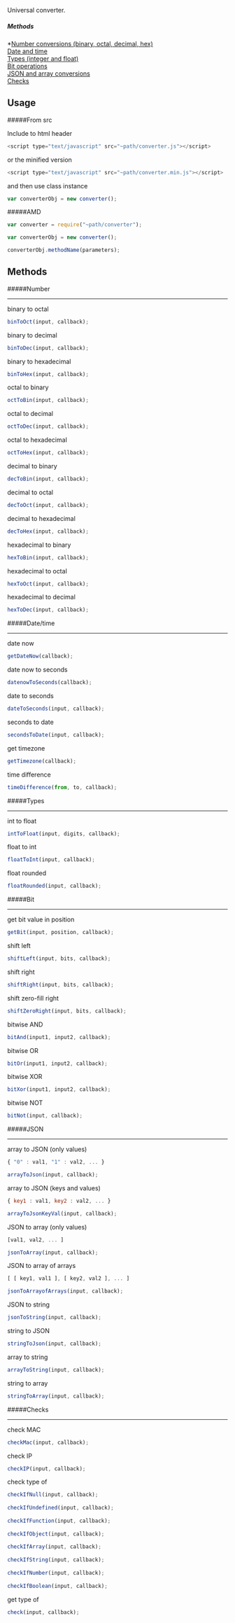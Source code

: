Universal converter.

##### Methods
*<a href="#number">Number conversions (binary, octal, decimal, hex)</a>
<br>
<a href="#date">Date and time</a>
<br>
<a href="#types">Types (integer and float)</a>
<br>
<a href="#bit">Bit operations</a>
<br>
<a href="#json">JSON and array conversions</a>
<br>
<a href="#checks">Checks</a>

## Usage

#####From src

Include to html header
    
```javascript
<script type="text/javascript" src="~path/converter.js"></script>
```
    
or the minified version
    
```javascript
<script type="text/javascript" src="~path/converter.min.js"></script>
```

and then use class instance
    
```javascript
var converterObj = new converter();
```
    
#####AMD

```javascript
var converter = require("~path/converter");

var converterObj = new converter();

converterObj.methodName(parameters);
```

## Methods

<a href="#number"></a>
#####Number
___

binary to octal

```javascript
binToOct(input, callback);
```

binary to decimal

```javascript
binToDec(input, callback);
```

binary to hexadecimal

```javascript
binToHex(input, callback);
```

octal to binary

```javascript
octToBin(input, callback);
```

octal to decimal

```javascript
octToDec(input, callback);
```

octal to hexadecimal

```javascript
octToHex(input, callback);
```

decimal to binary

```javascript
decToBin(input, callback);
```

decimal to octal

```javascript
decToOct(input, callback);
```

decimal to hexadecimal

```javascript
decToHex(input, callback);
```

hexadecimal to binary

```javascript
hexToBin(input, callback);
```

hexadecimal to octal

```javascript
hexToOct(input, callback);
```

hexadecimal to decimal

```javascript
hexToDec(input, callback);
```

<a href="#date"></a>
#####Date/time
___

date now

```javascript
getDateNow(callback);
```

date now to seconds

```javascript
datenowToSeconds(callback);
```

date to seconds

```javascript
dateToSeconds(input, callback);
```

seconds to date

```javascript
secondsToDate(input, callback);
```

get timezone

```javascript
getTimezone(callback);
```

time difference

```javascript
timeDifference(from, to, callback);
```

<a href="#types"></a>
#####Types
___

int to float

```javascript
intToFloat(input, digits, callback);
```

float to int

```javascript
floatToInt(input, callback);
```

float rounded

```javascript
floatRounded(input, callback);
```

<a href="#bit"></a>
#####Bit
___

get bit value in position

```javascript
getBit(input, position, callback);
```

shift left

```javascript
shiftLeft(input, bits, callback);
```

shift right

```javascript
shiftRight(input, bits, callback);
```

shift zero-fill right

```javascript
shiftZeroRight(input, bits, callback);
```

bitwise AND

```javascript
bitAnd(input1, input2, callback);
```

bitwise OR

```javascript
bitOr(input1, input2, callback);
```

bitwise XOR

```javascript
bitXor(input1, input2, callback);
```

bitwise NOT

```javascript
bitNot(input, callback);
```

<a href="#json"></a>
#####JSON
___

array to JSON (only values)

```javascript
{ "0" : val1, "1" : val2, ... }

arrayToJson(input, callback);
```
    
array to JSON (keys and values)

```javascript
{ key1 : val1, key2 : val2, ... }

arrayToJsonKeyVal(input, callback);
```

JSON to array (only values)

```javascript
[val1, val2, ... ]

jsonToArray(input, callback);
```
    
JSON to array of arrays

```javascript
[ [ key1, val1 ], [ key2, val2 ], ... ]

jsonToArrayofArrays(input, callback);
```

JSON to string

```javascript
jsonToString(input, callback);
```

string to JSON

```javascript
stringToJson(input, callback);
```

array to string

```javascript
arrayToString(input, callback);
```

string to array

```javascript
stringToArray(input, callback);
```

<a href="#checks"></a>
#####Checks
___

check MAC

```javascript
checkMac(input, callback);
```
    
check IP

```javascript
checkIP(input, callback);
```
    
check type of

```javascript
checkIfNull(input, callback);
    
checkIfUndefined(input, callback);
    
checkIfFunction(input, callback);
    
checkIfObject(input, callback);
  
checkIfArray(input, callback);
 
checkIfString(input, callback);
    
checkIfNumber(input, callback);
    
checkIfBoolean(input, callback);
```
    
get type of

```javascript
check(input, callback);
```
